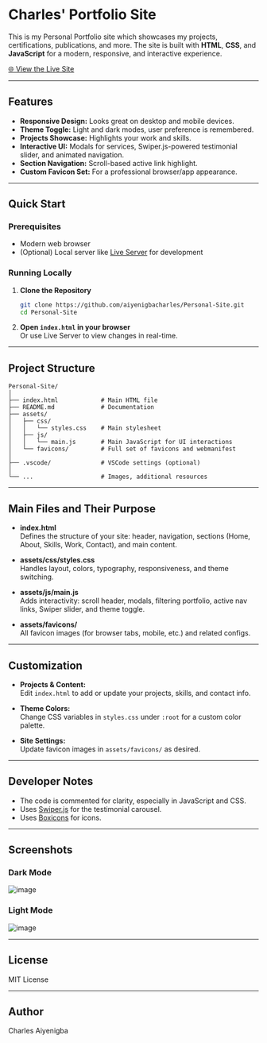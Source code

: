 # Charles' Portfolio Site

This is my Personal Portfolio site which showcases my projects, certifications, publications, and more. The site is built with **HTML**, **CSS**, and **JavaScript** for a modern, responsive, and interactive experience.

[🌐 View the Live Site](https://charles-personal-site.vercel.app/)

---

## Features

- **Responsive Design:** Looks great on desktop and mobile devices.
- **Theme Toggle:** Light and dark modes, user preference is remembered.
- **Projects Showcase:** Highlights your work and skills.
- **Interactive UI:** Modals for services, Swiper.js-powered testimonial slider, and animated navigation.
- **Section Navigation:** Scroll-based active link highlight.
- **Custom Favicon Set:** For a professional browser/app appearance.

---

## Quick Start

### Prerequisites

- Modern web browser
- (Optional) Local server like [Live Server](https://marketplace.visualstudio.com/items?itemName=ritwickdey.LiveServer) for development

### Running Locally

1. **Clone the Repository**
   ```bash
   git clone https://github.com/aiyenigbacharles/Personal-Site.git
   cd Personal-Site
   ```

2. **Open `index.html` in your browser**  
   Or use Live Server to view changes in real-time.

---

## Project Structure

```
Personal-Site/
│
├── index.html            # Main HTML file
├── README.md             # Documentation
├── assets/
│   ├── css/
│   │   └── styles.css    # Main stylesheet
│   ├── js/
│   │   └── main.js       # Main JavaScript for UI interactions
│   └── favicons/         # Full set of favicons and webmanifest
│
├── .vscode/              # VSCode settings (optional)
│
└── ...                   # Images, additional resources
```

---

## Main Files and Their Purpose

- **index.html**  
  Defines the structure of your site: header, navigation, sections (Home, About, Skills, Work, Contact), and main content.

- **assets/css/styles.css**  
  Handles layout, colors, typography, responsiveness, and theme switching.

- **assets/js/main.js**  
  Adds interactivity: scroll header, modals, filtering portfolio, active nav links, Swiper slider, and theme toggle.

- **assets/favicons/**  
  All favicon images (for browser tabs, mobile, etc.) and related configs.

---

## Customization

- **Projects & Content:**  
  Edit `index.html` to add or update your projects, skills, and contact info.

- **Theme Colors:**  
  Change CSS variables in `styles.css` under `:root` for a custom color palette.

- **Site Settings:**  
  Update favicon images in `assets/favicons/` as desired.

---

## Developer Notes

- The code is commented for clarity, especially in JavaScript and CSS.
- Uses [Swiper.js](https://swiperjs.com/) for the testimonial carousel.
- Uses [Boxicons](https://boxicons.com/) for icons.

---

## Screenshots


### Dark Mode
![image](https://github.com/user-attachments/assets/054603cb-9c74-49db-bcf9-ea2780a3f1ef)


### Light Mode
![image](https://github.com/user-attachments/assets/fb554243-afac-4af4-88d8-dd86bc7e0a11)


---

## License

MIT License

---

## Author

Charles Aiyenigba
